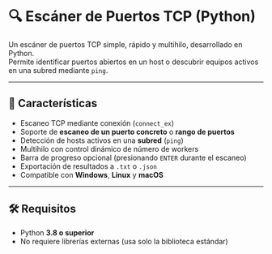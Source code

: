 # 🔍 Escáner de Puertos TCP (Python)

Un escáner de puertos TCP simple, rápido y multihilo, desarrollado en Python.  
Permite identificar puertos abiertos en un host o descubrir equipos activos en una subred mediante `ping`.

---

## 🚀 Características

- Escaneo TCP mediante conexión (`connect_ex`)
- Soporte de **escaneo de un puerto concreto** o **rango de puertos**
- Detección de hosts activos en una **subred** (`ping`)
- Multihilo con control dinámico de número de workers
- Barra de progreso opcional (presionando `ENTER` durante el escaneo)
- Exportación de resultados a `.txt` o `.json`
- Compatible con **Windows**, **Linux** y **macOS**

---

## 🛠️ Requisitos

- Python **3.8 o superior**
- No requiere librerías externas (usa solo la biblioteca estándar)

